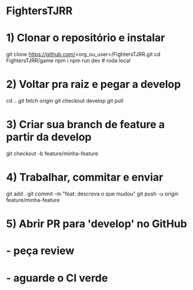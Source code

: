 # FightersTJRR
# 1) Clonar o repositório e instalar
git clone https://github.com/<org_ou_user>/FightersTJRR.git
cd FightersTJRR/game
npm i
npm run dev  # roda local

# 2) Voltar pra raiz e pegar a develop
cd ..
git fetch origin
git checkout develop
git pull

# 3) Criar sua branch de feature a partir da develop
git checkout -b feature/minha-feature

# 4) Trabalhar, commitar e enviar
git add .
git commit -m "feat: descreva o que mudou"
git push -u origin feature/minha-feature

# 5) Abrir PR para 'develop' no GitHub
#    - peça review
#    - aguarde o CI verde
